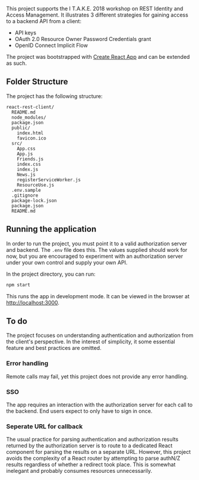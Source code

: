 This project supports the I T.A.K.E. 2018 workshop on REST Identity and Access Management. It illustrates 3 different strategies for gaining access to a backend API from a client:
* API keys
* OAuth 2.0 Resource Owner Password Credentials grant
* OpenID Connect Implicit Flow

The project was bootstrapped with [Create React App](https://github.com/facebookincubator/create-react-app) and can be extended as such.

## Folder Structure

The project has the following structure:

```
react-rest-client/
  README.md
  node_modules/
  package.json
  public/
    index.html
    favicon.ico
  src/
    App.css
    App.js
    Friends.js
    index.css
    index.js
    News.js
    registerServiceWorker.js
    ResourceUse.js
  .env.sample
  .gitignore
  package-lock.json
  package.json
  README.md
```
## Running the application

In order to run the project, you must point it to a valid authorization server and backend. The `.env` file does this. The values supplied should work for now, but you are encouraged to experiment with an authorization server under your own control and supply your own API.

In the project directory, you can run:

```sh
npm start
```

This runs the app in development mode.
It can be viewed in the browser at [http://localhost:3000](http://localhost:3000).

## To do

The project focuses on understanding authentication and authorization from the client's perspective. In the interest of simplicity, it some essential feature and best practices are omitted.

### Error handling

Remote calls may fail, yet this project does not provide any error handling.

### SSO

The app requires an interaction with the authorization server for each call to the backend. End users expect to only have to sign in once.

### Seperate URL for callback

The usual practice for parsing authentication and authorization results returned by the authorization server is to route to a dedicated React component for parsing the results on a separate URL. However, this project avoids the complexity of a React router by attempting to parse authN/Z results regardless of whether a redirect took place. This is somewhat inelegant and probably consumes resources unnecessarily.

